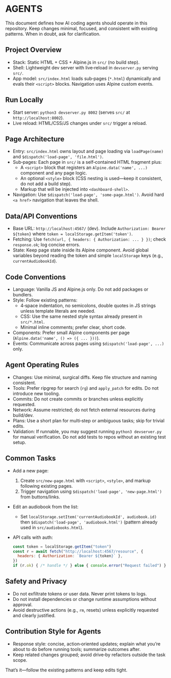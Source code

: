 # AGENTS

This document defines how AI coding agents should operate in this repository. Keep changes minimal, focused, and consistent with existing patterns. When in doubt, ask for clarification.

## Project Overview

- Stack: Static HTML + CSS + Alpine.js in `src/` (no build step).
- Shell: Lightweight dev server with live‑reload in `devserver.py` serving `src/`.
- App model: `src/index.html` loads sub‑pages (`*.html`) dynamically and evals their `<script>` blocks. Navigation uses Alpine custom events.

## Run Locally

- Start server: `python3 devserver.py 8002` (serves `src/` at `http://localhost:8002`).
- Live reload: HTML/CSS/JS changes under `src/` trigger a reload.

## Page Architecture

- Entry: `src/index.html` owns layout and page loading via `loadPage(name)` and `$dispatch('load-page', 'file.html')`.
- Sub‑pages: Each page in `src/` is a self‑contained HTML fragment plus:
  - A `<script>` block that registers an `Alpine.data('name', ...)` component and any page logic.
  - An optional `<style>` block (CSS nesting is used—keep it consistent, do not add a build step).
  - Markup that will be injected into `<dashboard-shell>`.
- Navigation: Use `$dispatch('load-page', 'some-page.html')`. Avoid hard `<a href>` navigation that leaves the shell.

## Data/API Conventions

- Base URL: `http://localhost:4567/` (dev). Include `Authorization: Bearer ${token}` where `token = localStorage.getItem('token')`.
- Fetching: Use `fetch(url, { headers: { Authorization: ... } })`; check `response.ok`; log concise errors.
- State: Keep page state inside its Alpine component. Avoid global variables beyond reading the token and simple `localStorage` keys (e.g., `currentAudiobookId`).

## Code Conventions

- Language: Vanilla JS and Alpine.js only. Do not add packages or bundlers.
- Style: Follow existing patterns:
  - 4‑space indentation, no semicolons, double quotes in JS strings unless template literals are needed.
  - CSS: Use the same nested style syntax already present in `src/*.html`.
  - Minimal inline comments; prefer clear, short code.
- Components: Prefer small Alpine components per page (`Alpine.data('name', () => ({ ... }))`).
- Events: Communicate across pages using `$dispatch('load-page', ...)` only.

## Agent Operating Rules

- Changes: Use minimal, surgical diffs. Keep file structure and naming consistent.
- Tools: Prefer ripgrep for search (`rg`) and `apply_patch` for edits. Do not introduce new tooling.
- Commits: Do not create commits or branches unless explicitly requested.
- Network: Assume restricted; do not fetch external resources during build/dev.
- Plans: Use a short plan for multi‑step or ambiguous tasks; skip for trivial edits.
- Validation: If runnable, you may suggest running `python3 devserver.py` for manual verification. Do not add tests to repos without an existing test setup.

## Common Tasks

- Add a new page:
  1) Create `src/new-page.html` with `<script>`, `<style>`, and markup following existing pages.
  2) Trigger navigation using `$dispatch('load-page', 'new-page.html')` from buttons/links.

- Edit an audiobook from the list:
  - Set `localStorage.setItem('currentAudiobookId', audiobook.id)` then `$dispatch('load-page', 'audiobook.html')` (pattern already used in `src/audiobooks.html`).

- API calls with auth:
  ```js
  const token = localStorage.getItem("token")
  const r = await fetch("http://localhost:4567/resource", {
    headers: { Authorization: `Bearer ${token}` },
  })
  if (r.ok) { /* handle */ } else { console.error("Request failed") }
  ```

## Safety and Privacy

- Do not exfiltrate tokens or user data. Never print tokens to logs.
- Do not install dependencies or change runtime assumptions without approval.
- Avoid destructive actions (e.g., `rm`, resets) unless explicitly requested and clearly justified.

## Contribution Style for Agents

- Response style: concise, action‑oriented updates; explain what you’re about to do before running tools; summarize outcomes after.
- Keep related changes grouped; avoid drive‑by refactors outside the task scope.

That’s it—follow the existing patterns and keep edits tight.

